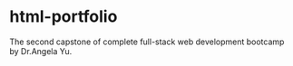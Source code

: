 # html-portfolio
The second capstone of complete full-stack web development bootcamp by Dr.Angela Yu. 
